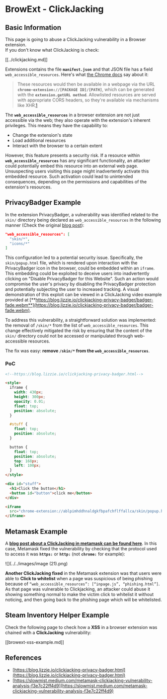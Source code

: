 # BrowExt - ClickJacking

## Basic Information

This page is going to abuse a ClickJacking vulnerability in a Browser extension.\
If you don't know what ClickJacking is check:

[[../clickjacking.md]]

Extensions contains the file **`manifest.json`** and that JSON file has a field `web_accessible_resources`. Here's what [the Chrome docs](https://developer.chrome.com/extensions/manifest/web_accessible_resources) say about it:

> These resources would then be available in a webpage via the URL **`chrome-extension://[PACKAGE ID]/[PATH]`**, which can be generated with the **`extension.getURL method`**. Allowlisted resources are served with appropriate CORS headers, so they're available via mechanisms like XHR.[1](https://blog.lizzie.io/clickjacking-privacy-badger.html#fn.1)

The **`web_accessible_resources`** in a browser extension are not just accessible via the web; they also operate with the extension's inherent privileges. This means they have the capability to:

- Change the extension's state
- Load additional resources
- Interact with the browser to a certain extent

However, this feature presents a security risk. If a resource within **`web_accessible_resources`** has any significant functionality, an attacker could potentially embed this resource into an external web page. Unsuspecting users visiting this page might inadvertently activate this embedded resource. Such activation could lead to unintended consequences, depending on the permissions and capabilities of the extension's resources.

## PrivacyBadger Example

In the extension PrivacyBadger, a vulnerability was identified related to the `skin/` directory being declared as `web_accessible_resources` in the following manner (Check the original [blog post](https://blog.lizzie.io/clickjacking-privacy-badger.html)):

```json
"web_accessible_resources": [
  "skin/*",
  "icons/*"
]
```

This configuration led to a potential security issue. Specifically, the `skin/popup.html` file, which is rendered upon interaction with the PrivacyBadger icon in the browser, could be embedded within an `iframe`. This embedding could be exploited to deceive users into inadvertently clicking on "Disable PrivacyBadger for this Website". Such an action would compromise the user's privacy by disabling the PrivacyBadger protection and potentially subjecting the user to increased tracking. A visual demonstration of this exploit can be viewed in a ClickJacking video example provided at [**https://blog.lizzie.io/clickjacking-privacy-badger/badger-fade.webm**](https://blog.lizzie.io/clickjacking-privacy-badger/badger-fade.webm).

To address this vulnerability, a straightforward solution was implemented: the removal of `/skin/*` from the list of `web_accessible_resources`. This change effectively mitigated the risk by ensuring that the content of the `skin/` directory could not be accessed or manipulated through web-accessible resources.

The fix was easy: **remove `/skin/*` from the `web_accessible_resources`**.

### PoC

```html
<!--https://blog.lizzie.io/clickjacking-privacy-badger.html-->

<style>
  iframe {
    width: 430px;
    height: 300px;
    opacity: 0.01;
    float: top;
    position: absolute;
  }

  #stuff {
    float: top;
    position: absolute;
  }

  button {
    float: top;
    position: absolute;
    top: 168px;
    left: 100px;
  }
</style>

<div id="stuff">
  <h1>Click the button</h1>
  <button id="button">click me</button>
</div>

<iframe
  src="chrome-extension://ablpimhddhnaldgkfbpafchflffallca/skin/popup.html">
</iframe>
```

## Metamask Example

A [**blog post about a ClickJacking in metamask can be found here**](https://slowmist.medium.com/metamask-clickjacking-vulnerability-analysis-f3e7c22ff4d9). In this case, Metamask fixed the vulnerability by checking that the protocol used to access it was **`https:`** or **`http:`** (not **`chrome:`** for example):

![](../../images/image (21).png)

**Another ClickJacking fixed** in the Metamask extension was that users were able to **Click to whitelist** when a page was suspicious of being phishing because of `“web_accessible_resources”: [“inpage.js”, “phishing.html”]`. As that page was vulnerable to Clickjacking, an attacker could abuse it showing something normal to make the victim click to whitelist it without noticing, and then going back to the phishing page which will be whitelisted.

## Steam Inventory Helper Example

Check the following page to check how a **XSS** in a browser extension was chained with a **ClickJacking** vulnerability:

[[browext-xss-example.md]]

## References

- [https://blog.lizzie.io/clickjacking-privacy-badger.html](https://blog.lizzie.io/clickjacking-privacy-badger.html)
- [https://slowmist.medium.com/metamask-clickjacking-vulnerability-analysis-f3e7c22ff4d9](https://slowmist.medium.com/metamask-clickjacking-vulnerability-analysis-f3e7c22ff4d9)

